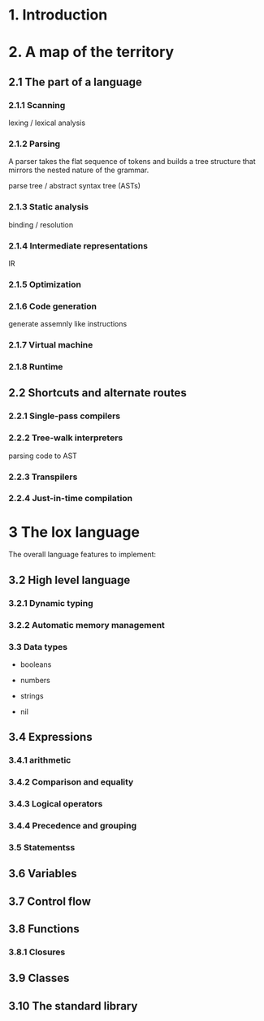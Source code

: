 # 1. Introduction

# 2. A map of the territory

## 2.1 The part of a language

### 2.1.1 Scanning

lexing / lexical analysis

### 2.1.2 Parsing

A parser takes the flat sequence of tokens and builds a tree structure that mirrors the nested nature of the grammar.

parse tree / abstract syntax tree (ASTs)

### 2.1.3 Static analysis

binding / resolution

### 2.1.4 Intermediate representations

IR

### 2.1.5 Optimization

### 2.1.6 Code generation

generate assemnly like instructions

### 2.1.7 Virtual machine

### 2.1.8 Runtime

## 2.2 Shortcuts and alternate routes

### 2.2.1 Single-pass compilers

### 2.2.2 Tree-walk interpreters

parsing code to AST

### 2.2.3 Transpilers

### 2.2.4 Just-in-time compilation

# 3 The lox language

The overall language features to implement: 

## 3.2 High level language

### 3.2.1 Dynamic typing

### 3.2.2 Automatic memory management

### 3.3 Data types

- booleans

- numbers

- strings

- nil

## 3.4 Expressions

### 3.4.1 arithmetic

### 3.4.2 Comparison and equality

### 3.4.3 Logical operators

### 3.4.4 Precedence and grouping

### 3.5 Statementss

## 3.6 Variables

## 3.7 Control flow

## 3.8 Functions

### 3.8.1 Closures

## 3.9 Classes

## 3.10 The standard library



